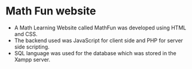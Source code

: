 # Math Fun website 
  * A Math Learning Website called MathFun was developed using HTML and CSS. 
  * The backend used was JavaScript for client side and PHP for server side scripting. 
  * SQL language was used for the database which was stored in the Xampp server.
